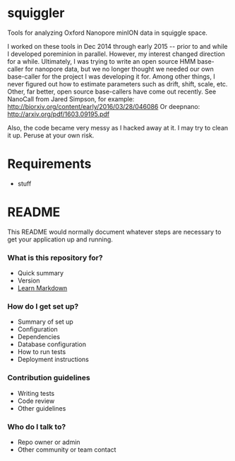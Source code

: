 squiggler
==========
Tools for analyzing Oxford Nanopore minION data in squiggle space.

I worked on these tools in Dec 2014 through early 2015 -- prior to and while I developed poreminion in parallel.
However, my interest changed direction for a while.
Ultimately, I was trying to write an open source HMM base-caller for nanopore data, but we no longer thought we needed our own base-caller for the project I was developing it for.
Among other things, I never figured out how to estimate parameters such as drift, shift, scale, etc.
Other, far better, open source base-callers have come out recently.
See NanoCall from Jared Simpson, for example: http://biorxiv.org/content/early/2016/03/28/046086
Or deepnano: http://arxiv.org/pdf/1603.09195.pdf

Also, the code became very messy as I hacked away at it.
I may try to clean it up.
Peruse at your own risk.

Requirements
==========
- stuff


# README #

This README would normally document whatever steps are necessary to get your application up and running.

### What is this repository for? ###

* Quick summary
* Version
* [Learn Markdown](https://bitbucket.org/tutorials/markdowndemo)

### How do I get set up? ###

* Summary of set up
* Configuration
* Dependencies
* Database configuration
* How to run tests
* Deployment instructions

### Contribution guidelines ###

* Writing tests
* Code review
* Other guidelines

### Who do I talk to? ###

* Repo owner or admin
* Other community or team contact
